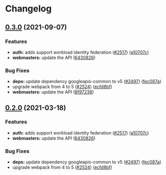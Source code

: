# Changelog

## [0.3.0](https://www.github.com/googleapis/google-api-nodejs-client/compare/webmasters-v0.2.0...webmasters-v0.3.0) (2021-09-07)


### Features

* **auth:** adds support workload identity federation ([#2517](https://www.github.com/googleapis/google-api-nodejs-client/issues/2517)) ([a10707c](https://www.github.com/googleapis/google-api-nodejs-client/commit/a10707c477759e7c9ef6360a2fe800856fb600c1))
* **webmasters:** update the API ([6430826](https://www.github.com/googleapis/google-api-nodejs-client/commit/64308260fae7e25909ee88926519ae0ea49a5385))


### Bug Fixes

* **deps:** update dependency googleapis-common to v5 ([#2497](https://www.github.com/googleapis/google-api-nodejs-client/issues/2497)) ([fec087a](https://www.github.com/googleapis/google-api-nodejs-client/commit/fec087abcf3d994dd41c3ffa0a0c12b1f9f09dae))
* upgrade webpack from 4 to 5  ([#2524](https://www.github.com/googleapis/google-api-nodejs-client/issues/2524)) ([ecfd8bf](https://www.github.com/googleapis/google-api-nodejs-client/commit/ecfd8bfcd06e1beabff7ec9a8c4000222379eb8d))
* **webmasters:** update the API ([8f97238](https://www.github.com/googleapis/google-api-nodejs-client/commit/8f972388d16364738e0a57eb1518b4c4103b41eb))

## [0.2.0](https://www.github.com/googleapis/google-api-nodejs-client/compare/webmasters-v0.1.0...webmasters-v0.2.0) (2021-03-18)


### Features

* **auth:** adds support workload identity federation ([#2517](https://www.github.com/googleapis/google-api-nodejs-client/issues/2517)) ([a10707c](https://www.github.com/googleapis/google-api-nodejs-client/commit/a10707c477759e7c9ef6360a2fe800856fb600c1))
* **webmasters:** update the API ([6430826](https://www.github.com/googleapis/google-api-nodejs-client/commit/64308260fae7e25909ee88926519ae0ea49a5385))


### Bug Fixes

* **deps:** update dependency googleapis-common to v5 ([#2497](https://www.github.com/googleapis/google-api-nodejs-client/issues/2497)) ([fec087a](https://www.github.com/googleapis/google-api-nodejs-client/commit/fec087abcf3d994dd41c3ffa0a0c12b1f9f09dae))
* upgrade webpack from 4 to 5  ([#2524](https://www.github.com/googleapis/google-api-nodejs-client/issues/2524)) ([ecfd8bf](https://www.github.com/googleapis/google-api-nodejs-client/commit/ecfd8bfcd06e1beabff7ec9a8c4000222379eb8d))
